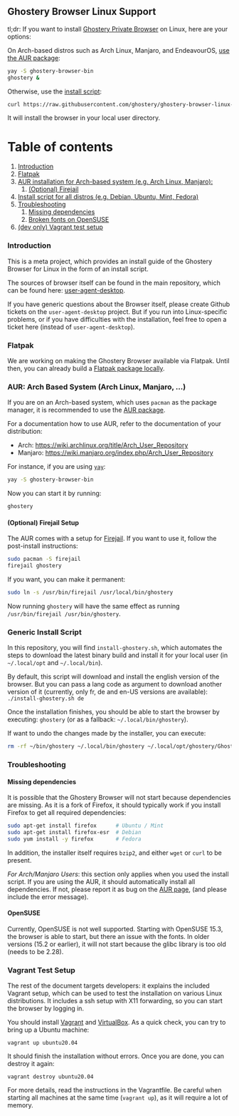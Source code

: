 ## Ghostery Browser Linux Support

tl;dr: If you want to install [Ghostery Private Browser](https://www.ghostery.com/ghostery-private-browser) on Linux, here are your options:

On Arch-based distros such as Arch Linux, Manjaro, and EndeavourOS, [use the AUR package](#aur):

```sh
yay -S ghostery-browser-bin
ghostery &
```

Otherwise, use the [install script](#installscript):

```sh
curl https://raw.githubusercontent.com/ghostery/ghostery-browser-linux-support/main/install-ghostery.sh | bash
```

It will install the browser in your local user directory.

# Table of contents
1. [Introduction](#introduction)
1. [Flatpak](#flatpak)
1. [AUR installation for Arch-based system (e.g. Arch Linux, Manjaro): ](#aur)
    1. [(Optional) Firejail](#aur-firejail)
1. [Install script for all distros (e.g. Debian, Ubuntu, Mint, Fedora)](#installscript)
1. [Troubleshooting](#troubleshooting)
    1. [Missing dependencies](#missing-dependencies)
    1. [Broken fonts on OpenSUSE](#suse)
1. [(dev only) Vagrant test setup](#vagrant)

### Introduction <a name="introduction"></a>

This is a meta project, which provides an install guide of the Ghostery
Browser for Linux in the form of an install script.

The sources of browser itself can be found in the main repository,
which can be found here:
[user-agent-desktop](https://github.com/ghostery/user-agent-desktop).

If you have generic questions about the Browser itself, please create Github
tickets on the `user-agent-desktop` project. But if you run into Linux-specific
problems, or if you have difficulties with the installation, feel free to
open a ticket here (instead of `user-agent-desktop`).

### Flatpak <a name="flatpak"></a>

We are working on making the Ghostery Browser available via Flatpak.
Until then, you can already build a [Flatpak package locally](flatpak/README.md).

### AUR: Arch Based System (Arch Linux, Manjaro, ...) <a name="aur"></a>

If you are on an Arch-based system, which uses `pacman` as the package manager,
it is recommended to use the [AUR package](https://aur.archlinux.org/packages/ghostery-browser-bin/).

For a documentation how to use AUR, refer to the documentation of your distribution:

* Arch: https://wiki.archlinux.org/title/Arch_User_Repository
* Manjaro: https://wiki.manjaro.org/index.php/Arch_User_Repository

For instance, if you are using [`yay`](https://github.com/Jguer/yay):

```sh
yay -S ghostery-browser-bin
```

Now you can start it by running:

```sh
ghostery
```

#### (Optional) Firejail Setup <a name="aur-firejail"></a>

The AUR comes with a setup for [Firejail](https://firejail.wordpress.com/).
If you want to use it, follow the post-install instructions:

```sh
sudo pacman -S firejail
firejail ghostery
```

If you want, you can make it permanent:

```sh
sudo ln -s /usr/bin/firejail /usr/local/bin/ghostery
```

Now running `ghostery` will have the same effect as running
`/usr/bin/firejail /usr/bin/ghostery`.

### Generic Install Script <a name="installscript"></a>

In this repository, you will find `install-ghostery.sh`, which automates
the steps to download the latest binary build and install it for your
local user (in `~/.local/opt` and `~/.local/bin`).

By default, this script will download and install the english version of the
browser. But you can pass a lang code as argument to download another version
of it (currently, only fr, de and en-US versions are available):
`./install-ghostery.sh de`

Once the installation finishes, you should be able to start the browser
by executing: `ghostery` (or as a fallback: `~/.local/bin/ghostery`).

If want to undo the changes made by the installer, you can execute:

```sh
rm -rf ~/bin/ghostery ~/.local/bin/ghostery ~/.local/opt/ghostery/Ghostery ~/.local/share/applications/ghostery-private-browser.desktop
```

### Troubleshooting <a name="troubleshooting"></a>

#### Missing dependencies <a name="missing-dependencies"></a>

It is possible that the Ghostery Browser will not start because dependencies
are missing. As it is a fork of Firefox, it should typically work if you install
Firefox to get all required dependencies:

```sh
sudo apt-get install firefox      # Ubuntu / Mint
sudo apt-get install firefox-esr  # Debian
sudo yum install -y firefox       # Fedora
```

In addition, the installer itself requires `bzip2`, and either `wget` or `curl` to be present.

*For Arch/Manjaro Users*: this section only applies when you used the install script.
If you are using the AUR, it should automatically install all dependencies. If not,
please report it as bug on the
[AUR page](https://aur.archlinux.org/packages/ghostery-browser-bin/),
(and please include the error message).

#### OpenSUSE <a name="suse"></a>

Currently, OpenSUSE is not well supported. Starting with OpenSUSE 15.3, the
browser is able to start, but there  an issue with the fonts.
In older versions (15.2 or earlier), it will not start because the glibc
library is too old (needs to be 2.28).

### Vagrant Test Setup <a name="vagrant"></a>

The rest of the document targets developers: it explains the included Vagrant setup, which can be used to test the installation on various Linux distributions. It includes a ssh setup with X11 forwarding, so you can start the browser by logging in.

You should install [Vagrant](https://www.vagrantup.com/) and [VirtualBox](https://www.virtualbox.org/). As a quick check, you can try to bring up a Ubuntu machine:

```
vagrant up ubuntu20.04
```

It should finish the installation without errors. Once you are done, you can destroy it again:

```
vagrant destroy ubuntu20.04
```

For more details, read the instructions in the Vagrantfile.
Be careful when starting all machines at the same time (`vagrant up`), as it will require a lot of memory.
